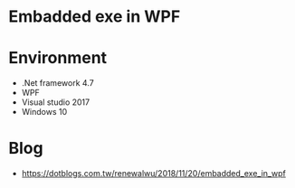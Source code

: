 
# Embadded exe in WPF
# Environment
* .Net framework 4.7
* WPF
* Visual studio 2017
* Windows 10

# Blog
* https://dotblogs.com.tw/renewalwu/2018/11/20/embadded_exe_in_wpf
